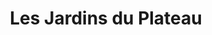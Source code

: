 ---
title: "Les Jardins du Plateau"
url: /cailloux-sur-fontaines/les-jardins-du-plateau/
shop: ferme
---